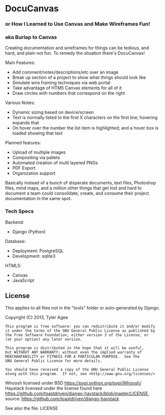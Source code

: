 DocuCanvas
====================

### or How I Learned to Use Canvas and Make Wireframes Fun!
### aka Burlap to Canvas

Creating documentation and wireframes for things can be tedious, and hard, and plain not fun. To remedy the situation there's DocuCanvas!

Main Features:
* Add comment/notes/descriptions/etc over an image
* Break up section of a project to show what things should look like
* Simulate wire framing techniques via web portal
* Take advantage of HTM5 Canvas elements for all of it
* Draw circles with numbers that correspond on the right

Various Notes:
* Dynamic sizing based on device/screen
* Text is normally listed to the first X characters on the first line; hovering expands that
* On hover over the number the list item is highlighted; and a hover box is loaded showing that text

Planned features:
* Upload of multiple images
* Compositing via pallets
* Automated creation of multi layered PNGs
* PDF Export
* Organization support

Basically instead of a bunch of disperate documents, text files, Photoshop files, mind maps, and a million other things that get lost and hard to document a team could consolidate, create, and consume their project documentation in the same spot.


### Tech Specs

Backend:
* Django (Python)

Database:
* Deployment: PostgreSQL
* Development: sqlite3

HTML5:
* Canvas
* JavaScript


License
-------

This applies to all files not in the "tools" folder or auto-generated by Django.

Copyright (C) 2013, Tyler Agee

    This program is free software: you can redistribute it and/or modify
    it under the terms of the GNU General Public License as published by
    the Free Software Foundation, either version 3 of the License, or
    (at your option) any later version.

    This program is distributed in the hope that it will be useful,
    but WITHOUT ANY WARRANTY; without even the implied warranty of
    MERCHANTABILITY or FITNESS FOR A PARTICULAR PURPOSE.  See the
    GNU General Public License for more details.

    You should have received a copy of the GNU General Public License
    along with this program.  If not, see <http://www.gnu.org/licenses/>

Whoosh licensed under BSD https://pypi.python.org/pypi/Whoosh/
Haystack licensed under the license found here https://github.com/toastdriven/django-haystack/blob/master/LICENSE, source:  https://github.com/toastdriven/django-haystack

See also the file: LICENSE
